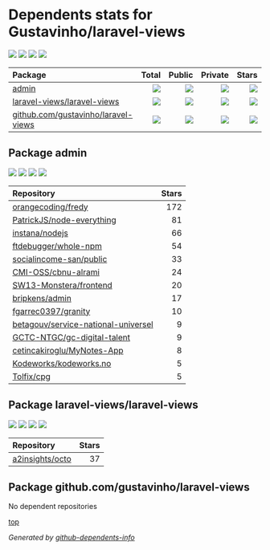 # Dependents stats for Gustavinho/laravel-views

[![](https://img.shields.io/static/v1?label=Used%20by&message=641&color=informational&logo=slickpic)](https://github.com/Gustavinho/laravel-views/network/dependents)
[![](https://img.shields.io/static/v1?label=Used%20by%20(public)&message=15&color=informational&logo=slickpic)](https://github.com/Gustavinho/laravel-views/network/dependents)
[![](https://img.shields.io/static/v1?label=Used%20by%20(private)&message=626&color=informational&logo=slickpic)](https://github.com/Gustavinho/laravel-views/network/dependents)
[![](https://img.shields.io/static/v1?label=Used%20by%20(stars)&message=275&color=informational&logo=slickpic)](https://github.com/Gustavinho/laravel-views/network/dependents)

| Package    | Total  | Public | Private | Stars |
| :--------  | -----: | -----: | -----:  | ----: |
| [admin](#package-admin)    | [![](https://img.shields.io/static/v1?label=Used%20by&message=542&color=informational&logo=slickpic)](https://github.com/Gustavinho/laravel-views/network/dependents?package_id=UGFja2FnZS00OTI3MTY3OTY%3D)  | [![](https://img.shields.io/static/v1?label=Used%20by%20(public)&message=14&color=informational&logo=slickpic)](https://github.com/Gustavinho/laravel-views/network/dependents?package_id=UGFja2FnZS00OTI3MTY3OTY%3D) | [![](https://img.shields.io/static/v1?label=Used%20by%20(private)&message=528&color=informational&logo=slickpic)](https://github.com/Gustavinho/laravel-views/network/dependents?package_id=UGFja2FnZS00OTI3MTY3OTY%3D) | [![](https://img.shields.io/static/v1?label=Used%20by%20(stars)&message=238&color=informational&logo=slickpic)](https://github.com/Gustavinho/laravel-views/network/dependents?package_id=UGFja2FnZS00OTI3MTY3OTY%3D) |
| [laravel-views/laravel-views](#package-laravel-viewslaravel-views)    | [![](https://img.shields.io/static/v1?label=Used%20by&message=99&color=informational&logo=slickpic)](https://github.com/Gustavinho/laravel-views/network/dependents?package_id=UGFja2FnZS0xMjU3ODgyNzk4)  | [![](https://img.shields.io/static/v1?label=Used%20by%20(public)&message=1&color=informational&logo=slickpic)](https://github.com/Gustavinho/laravel-views/network/dependents?package_id=UGFja2FnZS0xMjU3ODgyNzk4) | [![](https://img.shields.io/static/v1?label=Used%20by%20(private)&message=98&color=informational&logo=slickpic)](https://github.com/Gustavinho/laravel-views/network/dependents?package_id=UGFja2FnZS0xMjU3ODgyNzk4) | [![](https://img.shields.io/static/v1?label=Used%20by%20(stars)&message=37&color=informational&logo=slickpic)](https://github.com/Gustavinho/laravel-views/network/dependents?package_id=UGFja2FnZS0xMjU3ODgyNzk4) |
| [github.com/gustavinho/laravel-views](#package-github.comgustavinholaravel-views)    | [![](https://img.shields.io/static/v1?label=Used%20by&message=0&color=informational&logo=slickpic)](https://github.com/Gustavinho/laravel-views/network/dependents?package_id=UGFja2FnZS0yOTAyNjQzMjkw)  | [![](https://img.shields.io/static/v1?label=Used%20by%20(public)&message=0&color=informational&logo=slickpic)](https://github.com/Gustavinho/laravel-views/network/dependents?package_id=UGFja2FnZS0yOTAyNjQzMjkw) | [![](https://img.shields.io/static/v1?label=Used%20by%20(private)&message=0&color=informational&logo=slickpic)](https://github.com/Gustavinho/laravel-views/network/dependents?package_id=UGFja2FnZS0yOTAyNjQzMjkw) | [![](https://img.shields.io/static/v1?label=Used%20by%20(stars)&message=0&color=informational&logo=slickpic)](https://github.com/Gustavinho/laravel-views/network/dependents?package_id=UGFja2FnZS0yOTAyNjQzMjkw) |

## Package admin

[![](https://img.shields.io/static/v1?label=Used%20by&message=542&color=informational&logo=slickpic)](https://github.com/Gustavinho/laravel-views/network/dependents?package_id=UGFja2FnZS00OTI3MTY3OTY%3D)
[![](https://img.shields.io/static/v1?label=Used%20by%20(public)&message=14&color=informational&logo=slickpic)](https://github.com/Gustavinho/laravel-views/network/dependents?package_id=UGFja2FnZS00OTI3MTY3OTY%3D)
[![](https://img.shields.io/static/v1?label=Used%20by%20(private)&message=528&color=informational&logo=slickpic)](https://github.com/Gustavinho/laravel-views/network/dependents?package_id=UGFja2FnZS00OTI3MTY3OTY%3D)
[![](https://img.shields.io/static/v1?label=Used%20by%20(stars)&message=238&color=informational&logo=slickpic)](https://github.com/Gustavinho/laravel-views/network/dependents?package_id=UGFja2FnZS00OTI3MTY3OTY%3D)

| Repository | Stars  |
| :--------  | -----: |
|[orangecoding/fredy](https://github.com/orangecoding/fredy) | 172 |
|[PatrickJS/node-everything](https://github.com/PatrickJS/node-everything) | 81 |
|[instana/nodejs](https://github.com/instana/nodejs) | 66 |
|[ftdebugger/whole-npm](https://github.com/ftdebugger/whole-npm) | 54 |
|[socialincome-san/public](https://github.com/socialincome-san/public) | 33 |
|[CMI-OSS/cbnu-alrami](https://github.com/CMI-OSS/cbnu-alrami) | 24 |
|[SW13-Monstera/frontend](https://github.com/SW13-Monstera/frontend) | 20 |
|[bripkens/admin](https://github.com/bripkens/admin) | 17 |
|[fgarrec0397/granity](https://github.com/fgarrec0397/granity) | 10 |
|[betagouv/service-national-universel](https://github.com/betagouv/service-national-universel) | 9 |
|[GCTC-NTGC/gc-digital-talent](https://github.com/GCTC-NTGC/gc-digital-talent) | 9 |
|[cetincakiroglu/MyNotes-App](https://github.com/cetincakiroglu/MyNotes-App) | 8 |
|[Kodeworks/kodeworks.no](https://github.com/Kodeworks/kodeworks.no) | 5 |
|[Tolfix/cpg](https://github.com/Tolfix/cpg) | 5 |

## Package laravel-views/laravel-views

[![](https://img.shields.io/static/v1?label=Used%20by&message=99&color=informational&logo=slickpic)](https://github.com/Gustavinho/laravel-views/network/dependents?package_id=UGFja2FnZS0xMjU3ODgyNzk4)
[![](https://img.shields.io/static/v1?label=Used%20by%20(public)&message=1&color=informational&logo=slickpic)](https://github.com/Gustavinho/laravel-views/network/dependents?package_id=UGFja2FnZS0xMjU3ODgyNzk4)
[![](https://img.shields.io/static/v1?label=Used%20by%20(private)&message=98&color=informational&logo=slickpic)](https://github.com/Gustavinho/laravel-views/network/dependents?package_id=UGFja2FnZS0xMjU3ODgyNzk4)
[![](https://img.shields.io/static/v1?label=Used%20by%20(stars)&message=37&color=informational&logo=slickpic)](https://github.com/Gustavinho/laravel-views/network/dependents?package_id=UGFja2FnZS0xMjU3ODgyNzk4)

| Repository | Stars  |
| :--------  | -----: |
|[a2insights/octo](https://github.com/a2insights/octo) | 37 |

## Package github.com/gustavinho/laravel-views

No dependent repositories

[top](#main)

_Generated by [github-dependents-info](https://github.com/nvuillam/github-dependents-info)_